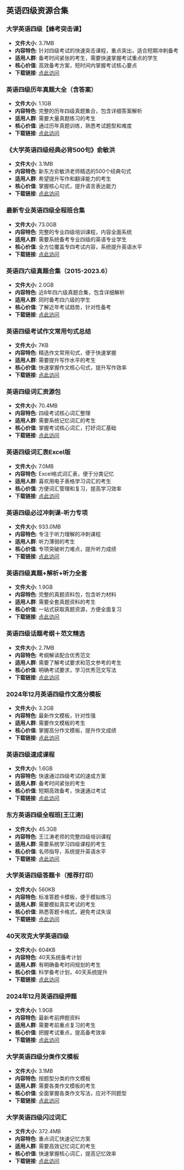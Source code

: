 ﻿## 英语四级资源合集

### 大学英语四级【蜂考突击课】
- **文件大小**: 3.7MB
- **内容特色**: 针对四级考试的快速突击课程，重点突出，适合短期冲刺备考
- **适用人群**: 备考时间紧张的考生，需要快速掌握考试重点的学生
- **核心价值**: 高效备考方案，短时间内掌握考试核心要点
- **下载链接**: [点此访问](https://pan.quark.cn/s/3e9bd28e1836)

### 英语四级历年真题大全（含答案）
- **文件大小**: 1.1GB
- **内容特色**: 完整的历年四级真题集合，包含详细答案解析
- **适用人群**: 需要大量真题练习的考生
- **核心价值**: 通过历年真题训练，熟悉考试题型和难度
- **下载链接**: [点此访问](https://pan.quark.cn/s/a8fa4de8bc15)

### 《大学英语四级经典必背500句》俞敏洪
- **文件大小**: 3.1MB
- **内容特色**: 新东方俞敏洪老师精选的500个经典句式
- **适用人群**: 希望提升写作和翻译能力的考生
- **核心价值**: 掌握核心句式，提升语言表达能力
- **下载链接**: [点此访问](https://pan.quark.cn/s/56e703b449e3)

### 最新专业英语四级全程班合集
- **文件大小**: 73.0GB
- **内容特色**: 完整的专业四级培训课程，内容全面系统
- **适用人群**: 需要系统备考专业四级的英语专业学生
- **核心价值**: 全方位覆盖专四考试内容，系统提升英语水平
- **下载链接**: [点此访问](https://pan.quark.cn/s/0c568c94689b)

### 英语四六级真题合集（2015-2023.6）
- **文件大小**: 2.0GB
- **内容特色**: 近8年四六级真题合集，包含详细解析
- **适用人群**: 同时备考四六级的学生
- **核心价值**: 了解近年考试趋势，针对性备考
- **下载链接**: [点此访问](https://pan.quark.cn/s/59816c9390aa)

### 英语四级考试作文常用句式总结
- **文件大小**: 7KB
- **内容特色**: 精选作文常用句式，便于快速掌握
- **适用人群**: 需要提升写作水平的考生
- **核心价值**: 快速掌握作文核心句式，提升写作效率
- **下载链接**: [点此访问](https://pan.quark.cn/s/a72222d1d7c7)

### 英语四级词汇资源包
- **文件大小**: 70.4MB
- **内容特色**: 四级考试核心词汇整理
- **适用人群**: 需要系统记忆词汇的考生
- **核心价值**: 掌握考试核心词汇，打好词汇基础
- **下载链接**: [点此访问](https://pan.quark.cn/s/5e649d7a671c)

### 英语四级词汇表Excel版
- **文件大小**: 7.0MB
- **内容特色**: Excel格式词汇表，便于分类记忆
- **适用人群**: 喜欢用电子表格学习词汇的考生
- **核心价值**: 方便词汇管理和复习，提高学习效率
- **下载链接**: [点此访问](https://pan.quark.cn/s/6cbb4216e17e)

### 英语四级必过冲刺课-听力专项
- **文件大小**: 933.0MB
- **内容特色**: 专注于听力理解的冲刺课程
- **适用人群**: 听力薄弱的考生
- **核心价值**: 专项突破听力难点，提升听力成绩
- **下载链接**: [点此访问](https://pan.quark.cn/s/faecb2f10abd)

### 英语四级真题+解析+听力全套
- **文件大小**: 1.9GB
- **内容特色**: 完整的真题资料包，包含听力材料
- **适用人群**: 需要全套真题资料的考生
- **核心价值**: 一站式获取真题资源，方便全面复习
- **下载链接**: [点此访问](https://pan.quark.cn/s/e268dd36034e)

### 英语四级话题考纲＋范文精选
- **文件大小**: 2.7MB
- **内容特色**: 考纲解读配合优秀范文
- **适用人群**: 需要了解考试要求和范文参考的考生
- **核心价值**: 明确考试要求，学习优秀范文写法
- **下载链接**: [点此访问](https://pan.quark.cn/s/625a7a282fed)

### 2024年12月英语四级作文高分模板
- **文件大小**: 3.2GB
- **内容特色**: 最新作文模板，针对性强
- **适用人群**: 需要作文模板的考生
- **核心价值**: 掌握高分作文模板，提升作文成绩
- **下载链接**: [点此访问](https://pan.quark.cn/s/87f1288433ee)

### 英语四级速成课程
- **文件大小**: 1.6GB
- **内容特色**: 快速通过四级考试的速成方案
- **适用人群**: 备考时间紧张的考生
- **核心价值**: 短期高效备考，快速通过考试
- **下载链接**: [点此访问](https://pan.quark.cn/s/61ca591e50da)

### 东方英语四级全程班[王江涛]
- **文件大小**: 45.3GB
- **内容特色**: 王江涛老师的完整四级培训课程
- **适用人群**: 需要系统学习四级课程的考生
- **核心价值**: 名师指导，系统提升英语水平
- **下载链接**: [点此访问](https://pan.quark.cn/s/930570013469)

### 大学英语四级答题卡（推荐打印）
- **文件大小**: 560KB
- **内容特色**: 标准答题卡模板，便于模拟练习
- **适用人群**: 需要模拟真实考试的考生
- **核心价值**: 熟悉答题卡格式，避免考试失误
- **下载链接**: [点此访问](https://pan.quark.cn/s/40f52be891c0)

### 40天攻克大学英语四级
- **文件大小**: 604KB
- **内容特色**: 40天系统备考计划
- **适用人群**: 有明确备考时间规划的考生
- **核心价值**: 科学备考计划，40天系统提升
- **下载链接**: [点此访问](https://pan.quark.cn/s/ab7a7c5b18f4)

### 2024年12月英语四级押题
- **文件大小**: 1.9GB
- **内容特色**: 最新考前押题资料
- **适用人群**: 需要考前重点复习的考生
- **核心价值**: 把握考试重点，提高备考效率
- **下载链接**: [点此访问](https://pan.quark.cn/s/b63f0319c6de)

### 大学英语四级分类作文模板
- **文件大小**: 3.1MB
- **内容特色**: 按题型分类的作文模板
- **适用人群**: 需要各类作文模板的考生
- **核心价值**: 全面掌握各类作文写法，应对不同题型
- **下载链接**: [点此访问](https://pan.quark.cn/s/5f3e9be21638)

### 大学英语四级闪过词汇
- **文件大小**: 372.4MB
- **内容特色**: 重点词汇快速记忆方案
- **适用人群**: 需要高效记忆词汇的考生
- **核心价值**: 快速掌握核心词汇，提高记忆效率
- **下载链接**: [点此访问](https://pan.quark.cn/s/0a5f6f1e5b89)

